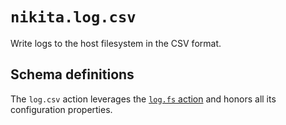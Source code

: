 # `nikita.log.csv`

Write logs to the host filesystem in the CSV format.

## Schema definitions

The `log.csv` action leverages the [`log.fs` action](/current/actions/log/fs/) and honors all its configuration properties.

